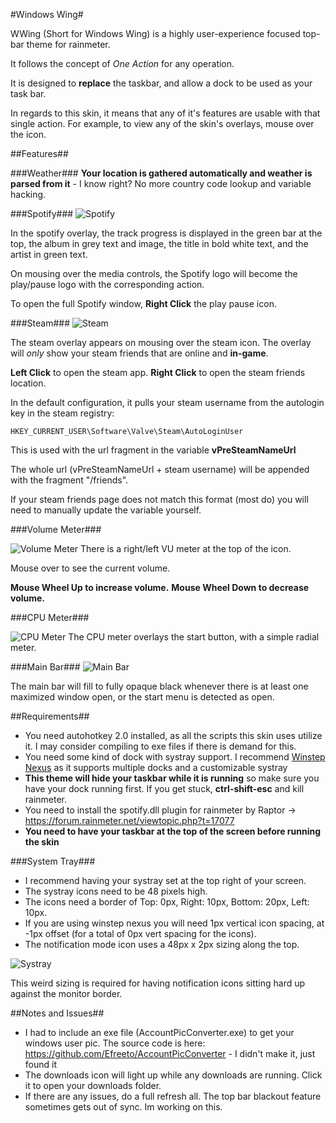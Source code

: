#Windows Wing#

WWing (Short for Windows Wing) is a highly user-experience focused top-bar theme for rainmeter.

It follows the concept of *One Action* for any operation.

It is designed to **replace** the taskbar, and allow a dock to be used as your task bar.

In regards to this skin, it means that any of it's features are usable with that single action. For example, to view any of the skin's overlays, mouse over the icon.

##Features##

###Weather###
**Your location is gathered automatically and weather is parsed from it** - I know right? No more country code lookup and variable hacking.

###Spotify###
![Spotify](https://i.imgur.com/cKkubKN.jpg)

In the spotify overlay, the track progress is displayed in the green bar at the top, the album in grey text and image, the title in bold white text, and the artist in green text.

On mousing over the media controls, the Spotify logo will become the play/pause logo with the corresponding action.

To open the full Spotify window, **Right Click** the play pause icon.

###Steam###
![Steam](https://i.imgur.com/guFW1eC.jpg)

The steam overlay appears on mousing over the steam icon. The overlay will *only* show your steam friends that are online and **in-game**.

**Left Click** to open the steam app.
**Right Click** to open the steam friends location.

In the default configuration, it pulls your steam username from the autologin key in the steam registry:

    HKEY_CURRENT_USER\Software\Valve\Steam\AutoLoginUser

This is used with the url fragment in the variable **vPreSteamNameUrl**

The whole url (vPreSteamNameUrl + steam username) will be appended with the fragment "/friends".

If your steam friends page does not match this format (most do) you will need to manually update the variable yourself. 

###Volume Meter###

![Volume Meter](https://i.imgur.com/kY1VMFV.jpg)
There is a right/left VU meter at the top of the icon.

Mouse over to see the current volume.

**Mouse Wheel Up to increase volume.**
**Mouse Wheel Down to decrease volume.**

###CPU Meter###

![CPU Meter](https://i.imgur.com/0MqZInl.jpg)
The CPU meter overlays the start button, with a simple radial meter.

###Main Bar###
![Main Bar](https://i.imgur.com/UK2CMZb.jpg)

The main bar will fill to fully opaque black whenever there is at least one maximized window open, or the start menu is detected as open.

##Requirements##

 - You need autohotkey 2.0 installed, as all the scripts this skin uses utilize it. I may consider compiling to exe files if there is demand for this.
 - You need some kind of dock with systray support. I recommend  [Winstep Nexus](http://www.winstep.net/nexus.asp) as it supports multiple docks and a customizable systray
 - **This theme will hide your taskbar while it is running** so make sure you have your dock running first. If you get stuck, **ctrl-shift-esc** and kill rainmeter.
 - You need to install the spotify.dll plugin for rainmeter by Raptor -> https://forum.rainmeter.net/viewtopic.php?t=17077
 - **You need to have your taskbar at the top of the screen before running the skin**

###System Tray###
- I recommend having your systray set at the top right of your screen. 
- The systray icons need to be 48 pixels high. 
- The icons need a border of Top: 0px, Right: 10px, Bottom: 20px, Left: 10px. 
- If you are using winstep nexus you will need 1px vertical icon spacing, at -1px offset (for a total of 0px vert spacing for the icons).
- The notification mode icon uses a 48px x 2px sizing along the top.

![Systray](https://i.imgur.com/3yPPH2Q.png)

This weird sizing is required for having notification icons sitting hard up against the monitor border. 

##Notes and Issues##

 - I had to include an exe file (AccountPicConverter.exe) to get your windows user pic. 
The source code is here: https://github.com/Efreeto/AccountPicConverter - I didn't make it, just found it
 - The downloads icon will light up while any downloads are running. Click it to open your downloads folder.
 - If there are any issues, do a full refresh all. The top bar blackout feature sometimes gets out of sync. Im working on this.


